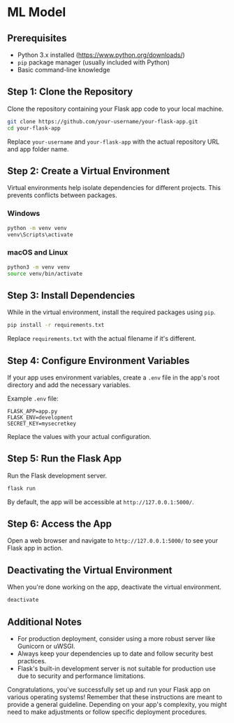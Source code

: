 # ML Model 

## Prerequisites

- Python 3.x installed (https://www.python.org/downloads/)
- `pip` package manager (usually included with Python)
- Basic command-line knowledge

## Step 1: Clone the Repository

Clone the repository containing your Flask app code to your local machine.

```bash
git clone https://github.com/your-username/your-flask-app.git
cd your-flask-app
```

Replace `your-username` and `your-flask-app` with the actual repository URL and app folder name.

## Step 2: Create a Virtual Environment

Virtual environments help isolate dependencies for different projects. This prevents conflicts between packages.

### Windows

```bash
python -m venv venv
venv\Scripts\activate
```

### macOS and Linux

```bash
python3 -m venv venv
source venv/bin/activate
```

## Step 3: Install Dependencies

While in the virtual environment, install the required packages using `pip`.

```bash
pip install -r requirements.txt
```

Replace `requirements.txt` with the actual filename if it's different.

## Step 4: Configure Environment Variables

If your app uses environment variables, create a `.env` file in the app's root directory and add the necessary variables.

Example `.env` file:

```plaintext
FLASK_APP=app.py
FLASK_ENV=development
SECRET_KEY=mysecretkey
```

Replace the values with your actual configuration.

## Step 5: Run the Flask App

Run the Flask development server.

```bash
flask run
```

By default, the app will be accessible at `http://127.0.0.1:5000/`.

## Step 6: Access the App

Open a web browser and navigate to `http://127.0.0.1:5000/` to see your Flask app in action.

## Deactivating the Virtual Environment

When you're done working on the app, deactivate the virtual environment.

```bash
deactivate
```

## Additional Notes

- For production deployment, consider using a more robust server like Gunicorn or uWSGI.
- Always keep your dependencies up to date and follow security best practices.
- Flask's built-in development server is not suitable for production use due to security and performance limitations.

Congratulations, you've successfully set up and run your Flask app on various operating systems! Remember that these instructions are meant to provide a general guideline. Depending on your app's complexity, you might need to make adjustments or follow specific deployment procedures.